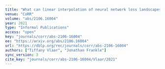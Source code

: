 ```yaml
---
title: "What can linear interpolation of neural network loss landscapes tell us?"
venue: "CoRR"
volume: "abs/2106.16004"
year: 2021
type: "Informal Publications"
access: "open"
key: "journals/corr/abs-2106-16004"
ee: "https://arxiv.org/abs/2106.16004"
url: "https://dblp.org/rec/journals/corr/abs-2106-16004"
authors: ["Tiffany Vlaar", "Jonathan Frankle"]
sync_version: 3
cite_key: "journals/corr/abs-2106-16004/Vlaar/2021"
---
```

